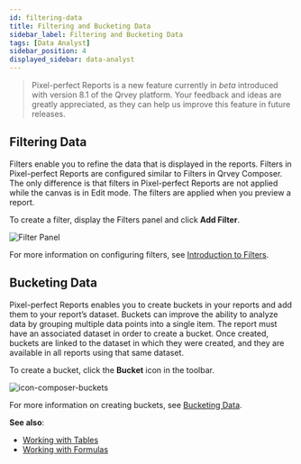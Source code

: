 ```yaml
---
id: filtering-data
title: Filtering and Bucketing Data
sidebar_label: Filtering and Bucketing Data
tags: [Data Analyst]
sidebar_position: 4
displayed_sidebar: data-analyst
---
```

<div style={{textAlign: "justify"}}>

> Pixel-perfect Reports is a new feature currently in *beta* introduced with version 8.1 of the Qrvey platform. Your feedback and ideas are greatly appreciated, as they can help us improve this feature in future releases.

## Filtering Data
Filters enable you to refine the data that is displayed in the reports. Filters in Pixel-perfect Reports are configured similar to Filters in Qrvey Composer. The only difference is that filters in Pixel-perfect Reports are not applied while the canvas is in Edit mode. The filters are applied when you preview a report. 

To create a filter, display the Filters panel and click **Add Filter**. 

![Filter Panel](https://s3.amazonaws.com/cdn.qrvey.com/documentation_assets/partner-portal/qrvey-composer/Pixel-perfect-Reports/Pixel-perfect-Reports-Filter-Panel-81.png)

For more information on configuring filters, see [Introduction to Filters](../08-Filtering%20Data/overview-of-filters.md). 


## Bucketing Data
Pixel-perfect Reports enables you to create buckets in your reports and add them to your report’s dataset. Buckets can improve the ability to analyze data by grouping multiple data points into a single item. The report must have an associated dataset in order to create a bucket. Once created, buckets are linked to the dataset in which they were created, and they are available in all reports using that same dataset.

To create a bucket, click the **Bucket** icon in the toolbar. 

![icon-composer-buckets](https://s3.amazonaws.com/cdn.qrvey.com/documentation_assets/partner-portal/qrvey-composer/Pixel-perfect-Reports/icon-composer-buckets.png)

For more information on creating buckets, see [Bucketing Data](../05-Working%20with%20Data/Datasets/03-Analyze/buckets.md). 


**See also**:
- [Working with Tables](tables.md)
- [Working with Formulas](formulas.md)

</div>